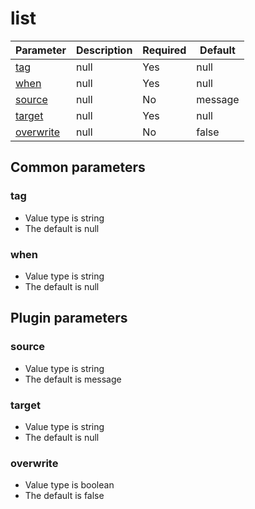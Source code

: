 # list <Badge text=beta type=warn/>


| Parameter | Description | Required | Default |
|---|---|---|---|
| [tag](#tag) | null | Yes | null
| [when](#when) | null | Yes | null
| [source](#source) | null | No | message
| [target](#target) | null | Yes | null
| [overwrite](#overwrite) | null | No | false

## Common parameters
### tag
- Value type is string
- The default is null

### when
- Value type is string
- The default is null

## Plugin parameters
### source
- Value type is string
- The default is message

### target
- Value type is string
- The default is null

### overwrite
- Value type is boolean
- The default is false

